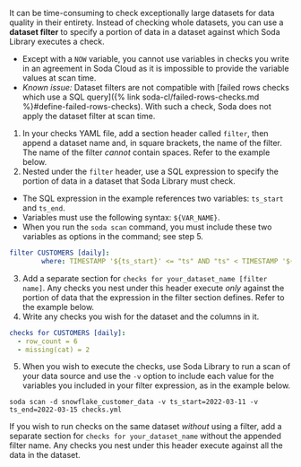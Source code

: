 It can be time-consuming to check exceptionally large datasets for data quality in their entirety. Instead of checking whole datasets, you can use a **dataset filter** to specify a portion of data in a dataset against which Soda Library executes a check. 

* Except with a `NOW` variable, you cannot use variables in checks you write in an agreement in Soda Cloud as it is impossible to provide the variable values at scan time.
* *Known issue:* Dataset filters are not compatible with [failed rows checks which use a SQL query]({% link soda-cl/failed-rows-checks.md %}#define-failed-rows-checks). With such a check, Soda does not apply the dataset filter at scan time. <!--SODA-1260-->

1. In your checks YAML file, add a section header called `filter`, then append a dataset name and, in square brackets, the name of the filter. The name of the filter *cannot* contain spaces. Refer to the example below.
2. Nested under the `filter` header, use a SQL expression to specify the portion of data in a dataset that Soda Library must check. 
* The SQL expression in the example references two variables: `ts_start` and `ts_end`. 
* Variables must use the following syntax: `${VAR_NAME}`. 
* When you run the `soda scan` command, you must include these two variables as options in the command; see step 5.
```yaml
filter CUSTOMERS [daily]:
        where: TIMESTAMP '${ts_start}' <= "ts" AND "ts" < TIMESTAMP '${ts_end}'
```
3. Add a separate section for `checks for your_dataset_name [filter name]`. Any checks you nest under this header execute *only* against the portion of data that the expression in the filter section defines. Refer to the example below.
4. Write any checks you wish for the dataset and the columns in it.
```yaml
checks for CUSTOMERS [daily]:
  - row_count = 6
  - missing(cat) = 2
```
5. When you wish to execute the checks, use Soda Library to run a scan of your data source and use the `-v` option to include each value for the variables you included in your filter expression, as in the example below. 
```shell
soda scan -d snowflake_customer_data -v ts_start=2022-03-11 -v ts_end=2022-03-15 checks.yml
```

If you wish to run checks on the same dataset *without* using a filter, add a separate section for `checks for your_dataset_name` without the appended filter name. Any checks you nest under this header execute against all the data in the dataset. 